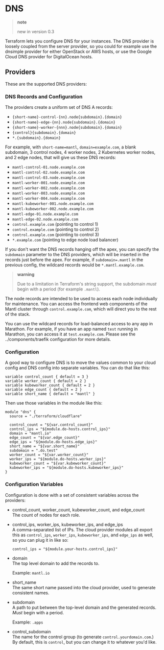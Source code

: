 # DNS

> **note**
> 
> new in version 0.3

Terraform lets you configure DNS for your instances. The DNS provider is
loosely coupled from the server provider, so you could for example use
the dnsimple provider for either OpenStack or AWS hosts, or use the
Google Cloud DNS provider for DigitalOcean hosts.

## Providers

These are the supported DNS providers:

### DNS Records and Configuration

The providers create a uniform set of DNS A records:

  - `{short-name}-control-{nn}.node{subdomain}.{domain}`
  - `{short-name}-edge-{nn}.node{subdomain}.{domain}`
  - `{short-name}-worker-{nnn}.node{subdomain}.{domain}`
  - `{control}{subdomain}.{domain}`
  - `*.{subdomain}.{domain}`

For example, with `short-name=mantl`, `domain=example.com`, a blank
subdomain, 3 control nodes, 4 worker nodes, 2 Kubernetes worker nodes,
and 2 edge nodes, that will give us these DNS records:

  - `mantl-control-01.node.example.com`
  - `mantl-control-02.node.example.com`
  - `mantl-control-03.node.example.com`
  - `mantl-worker-001.node.example.com`
  - `mantl-worker-002.node.example.com`
  - `mantl-worker-003.node.example.com`
  - `mantl-worker-004.node.example.com`
  - `mantl-kubeworker-001.node.example.com`
  - `mantl-kubeworker-002.node.example.com`
  - `mantl-edge-01.node.example.com`
  - `mantl-edge-02.node.example.com`
  - `control.example.com` (pointing to control 1)
  - `control.example.com` (pointing to control 2)
  - `control.example.com` (pointing to control 3)
  - `*.example.com` (pointing to edge node load balancer)

If you don't want the DNS records hanging off the apex, you can specify
the `subdomain` parameter to the DNS providers, which will be inserted
in the records just before the apex. For example, if `subdomain=.mantl`
in the previous config, the wildcard records would be
`*.mantl.example.com`.

> **warning**
> 
> Due to a limitation in Terraform's string support, the subdomain
> *must* begin with a period (for example `.mantl`).

The node records are intended to be used to access each node
individually for maintenance. You can access the frontend web components
of the Mantl cluster through `control.example.com`, which will direct
you to the rest of the stack.

You can use the wildcard records for load-balanced access to any app in
Marathon. For example, if you have an app named `test` running in
Marathon, you can access it at `test.example.com`. Please see the
../components/traefik configuration for more details.

### Configuration

A good way to configure DNS is to move the values common to your cloud
config and DNS config into separate variables. You can do that like
this:

``` sourceCode javascript
variable control_count { default = 3 }
variable worker_count { default = 2 }
variable kubeworker_count { default = 2 }
variable edge_count { default = 2 }
variable short_name { default = "mantl" }
```

Then use those variables in the module like this:

``` sourceCode javascript
module "dns" {
  source = "./terraform/cloudflare"

  control_count = "${var.control_count}"
  control_ips = "${module.do-hosts.control_ips}"
  domain = "mantl.io"
  edge_count = "${var.edge_count}"
  edge_ips = "${module.do-hosts.edge_ips}"
  short_name = "${var.short_name}"
  subdomain = ".do.test"
  worker_count = "${var.worker_count}"
  worker_ips = "${module.do-hosts.worker_ips}"
  kubeworker_count = "${var.kubeworker_count}"
  kubeworker_ips = "${module.do-hosts.kubeworker_ips}"
}
```

### Configuration Variables

Configuration is done with a set of consistent variables across the
providers:

  - control\_count, worker\_count, kubeworker\_count, and edge\_count  
    The count of nodes for each role.

  - control\_ips, worker\_ips, kubeworker\_ips, and edge\_ips  
    A comma-separated list of IPs. The cloud provider modules all export
    this as `control_ips`, `worker_ips`, `kubeworker_ips`, and
    `edge_ips` as well, so you can plug it in like so:
    
    ``` sourceCode javascript
    control_ips = "${module.your-hosts.control_ips}"
    ```

  - domain  
    The top level domain to add the records to.
    
    Example: `mantl.io`

  - short\_name  
    The same short name passed into the cloud provider, used to generate
    consistent names.

  - subdomain  
    A path to put between the top-level domain and the generated
    records. *Must* begin with a period.
    
    Example: `.apps`

  - control\_subdomain  
    The name for the control group (to generate
    `control.yourdomain.com`.) By default, this is `control`, but you
    can change it to whatever you'd like.

